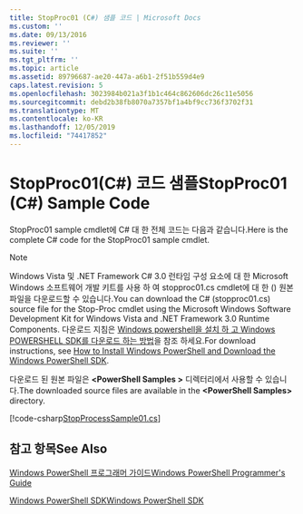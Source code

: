```yaml
---
title: StopProc01 (C#) 샘플 코드 | Microsoft Docs
ms.custom: ''
ms.date: 09/13/2016
ms.reviewer: ''
ms.suite: ''
ms.tgt_pltfrm: ''
ms.topic: article
ms.assetid: 89796687-ae20-447a-a6b1-2f51b559d4e9
caps.latest.revision: 5
ms.openlocfilehash: 3023984b021a3f1b1c464c862606dc26c11e5056
ms.sourcegitcommit: debd2b38fb8070a7357bf1a4bf9cc736f3702f31
ms.translationtype: MT
ms.contentlocale: ko-KR
ms.lasthandoff: 12/05/2019
ms.locfileid: "74417852"
---
```

# <a name="stopproc01-c-sample-code"></a><span data-ttu-id="bf4c0-102">StopProc01(C#) 코드 샘플</span><span class="sxs-lookup"><span data-stu-id="bf4c0-102">StopProc01 (C#) Sample Code</span></span>

<span data-ttu-id="bf4c0-103">StopProc01 sample cmdlet에 C# 대 한 전체 코드는 다음과 같습니다.</span><span class="sxs-lookup"><span data-stu-id="bf4c0-103">Here is the complete C# code for the StopProc01 sample cmdlet.</span></span>

> [!NOTE]
> <span data-ttu-id="bf4c0-104">Windows Vista 및 .NET Framework C# 3.0 런타임 구성 요소에 대 한 Microsoft Windows 소프트웨어 개발 키트를 사용 하 여 stopproc01.cs cmdlet에 대 한 () 원본 파일을 다운로드할 수 있습니다.</span><span class="sxs-lookup"><span data-stu-id="bf4c0-104">You can download the C# (stopproc01.cs) source file for the Stop-Proc cmdlet using the Microsoft Windows Software Development Kit for Windows Vista and .NET Framework 3.0 Runtime Components.</span></span> <span data-ttu-id="bf4c0-105">다운로드 지침은 [Windows powershell을 설치 하 고 Windows POWERSHELL SDK를 다운로드 하는 방법](/powershell/scripting/developer/installing-the-windows-powershell-sdk)을 참조 하세요.</span><span class="sxs-lookup"><span data-stu-id="bf4c0-105">For download instructions, see [How to Install Windows PowerShell and Download the Windows PowerShell SDK](/powershell/scripting/developer/installing-the-windows-powershell-sdk).</span></span>
>
> <span data-ttu-id="bf4c0-106">다운로드 된 원본 파일은 **\<PowerShell Samples >** 디렉터리에서 사용할 수 있습니다.</span><span class="sxs-lookup"><span data-stu-id="bf4c0-106">The downloaded source files are available in the **\<PowerShell Samples>** directory.</span></span>

[!code-csharp[StopProcessSample01.cs](../../../../powershell-sdk-samples/SDK-2.0/csharp/StopProcessSample01/StopProcessSample01.cs#L11-L212 "StopProcessSample01.cs")]

## <a name="see-also"></a><span data-ttu-id="bf4c0-107">참고 항목</span><span class="sxs-lookup"><span data-stu-id="bf4c0-107">See Also</span></span>

[<span data-ttu-id="bf4c0-108">Windows PowerShell 프로그래머 가이드</span><span class="sxs-lookup"><span data-stu-id="bf4c0-108">Windows PowerShell Programmer's Guide</span></span>](./windows-powershell-programmer-s-guide.md)

[<span data-ttu-id="bf4c0-109">Windows PowerShell SDK</span><span class="sxs-lookup"><span data-stu-id="bf4c0-109">Windows PowerShell SDK</span></span>](../windows-powershell-reference.md)
